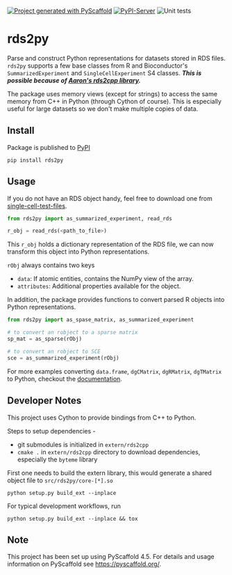 [![Project generated with PyScaffold](https://img.shields.io/badge/-PyScaffold-005CA0?logo=pyscaffold)](https://pyscaffold.org/)
[![PyPI-Server](https://img.shields.io/pypi/v/rds2py.svg)](https://pypi.org/project/rds2py/)
![Unit tests](https://github.com/BiocPy/rds2py/actions/workflows/pypi-test.yml/badge.svg)

# rds2py

Parse and construct Python representations for datasets stored in RDS files. `rds2py` supports a few base classes from R and Bioconductor's `SummarizedExperiment` and `SingleCellExperiment` S4 classes. **_This is possible because of [Aaron's rds2cpp library](https://github.com/LTLA/rds2cpp)._**

The package uses memory views (except for strings) to access the same memory from C++ in Python (through Cython of course). This is especially useful for large datasets so we don't make multiple copies of data.

## Install

Package is published to [PyPI](https://pypi.org/project/rds2py/)

```shell
pip install rds2py
```

## Usage

If you do not have an RDS object handy, feel free to download one from [single-cell-test-files](https://github.com/jkanche/random-test-files/releases).

```python
from rds2py import as_summarized_experiment, read_rds

r_obj = read_rds(<path_to_file>)
```

This `r_obj` holds a dictionary representation of the RDS file, we can now transform this object into Python representations.

`rObj` always contains two keys

- `data`: If atomic entities, contains the NumPy view of the array.
- `attributes`: Additional properties available for the object.

In addition, the package provides functions to convert parsed R objects into Python representations.

```python
from rds2py import as_spase_matrix, as_summarized_experiment

# to convert an robject to a sparse matrix
sp_mat = as_sparse(rObj)

# to convert an robject to SCE
sce = as_summarized_experiment(rObj)
```

For more examples converting `data.frame`, `dgCMatrix`, `dgRMatrix`, `dgTMatrix` to Python, checkout the [documentation](https://biocpy.github.io/rds2py/).

## Developer Notes

This project uses Cython to provide bindings from C++ to Python.

Steps to setup dependencies -

- git submodules is initialized in `extern/rds2cpp`
- `cmake .` in `extern/rds2cpp` directory to download dependencies, especially the `byteme` library

First one needs to build the extern library, this would generate a shared object file to `src/rds2py/core-[*].so`

```shell
python setup.py build_ext --inplace
```

For typical development workflows, run

```shell
python setup.py build_ext --inplace && tox
```

<!-- pyscaffold-notes -->

## Note

This project has been set up using PyScaffold 4.5. For details and usage
information on PyScaffold see https://pyscaffold.org/.
